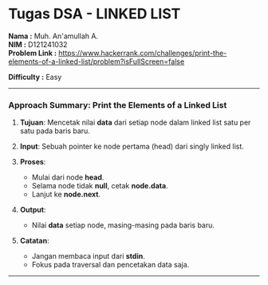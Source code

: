 # Tugas DSA - LINKED LIST

**Nama          :** Muh. An'amullah A.  
**NIM           :** D121241032  
**Problem Link  :** https://www.hackerrank.com/challenges/print-the-elements-of-a-linked-list/problem?isFullScreen=false 

**Difficulty    :** Easy         

---

### **Approach Summary: Print the Elements of a Linked List**

1. **Tujuan**: Mencetak nilai **data** dari setiap node dalam linked list satu per satu pada baris baru.

2. **Input**: Sebuah pointer ke node pertama (head) dari singly linked list.

3. **Proses**:

   * Mulai dari node **head**.
   * Selama node tidak **null**, cetak **node.data**.
   * Lanjut ke **node.next**.

4. **Output**:

   * Nilai **data** setiap node, masing-masing pada baris baru.

5. **Catatan**:

   * Jangan membaca input dari **stdin**.
   * Fokus pada traversal dan pencetakan data saja.

---



